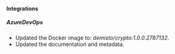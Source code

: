 #### Integrations

##### AzureDevOps

- Updated the Docker image to: *demisto/crypto:1.0.0.2787132*.
- Updated the documentation and metadata.
